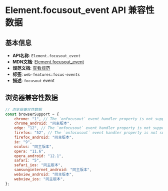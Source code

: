 # Element.focusout_event API 兼容性数据

## 基本信息

- **API名称**: `Element.focusout_event`
- **MDN文档**: [Element.focusout_event](https://developer.mozilla.org/docs/Web/API/Element/focusout_event)
- **规范文档**: [查看规范](https://w3c.github.io/uievents/#event-type-focusout)
- **标签**: `web-features:focus-events`
- **描述**: `focusout` event

## 浏览器兼容性数据

```javascript
// 浏览器兼容性数据
const browserSupport = {
    chrome: "1", // The `onfocusout` event handler property is not supported. To listen to this event, use `element.addE...,
    chrome_android: "同主版本",
    edge: "12", // The `onfocusout` event handler property is not supported. To listen to this event, use `element.addE...,
    firefox: "52", // The `onfocusout` event handler property is not supported. To listen to this event, use `element.addE...,
    firefox_android: "同主版本",
    ie: "9",
    oculus: "同主版本",
    opera: "11.6",
    opera_android: "12.1",
    safari: "5",
    safari_ios: "同主版本",
    samsunginternet_android: "同主版本",
    webview_android: "同主版本",
    webview_ios: "同主版本",
};

```

